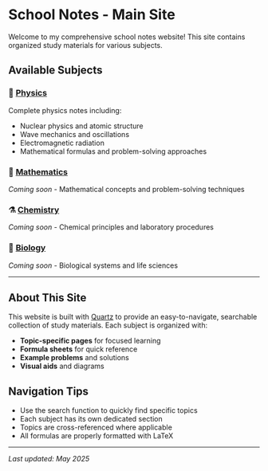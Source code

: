 # School Notes - Main Site

Welcome to my comprehensive school notes website! This site contains organized study materials for various subjects.

## Available Subjects

### 🔬 [Physics](physik/)
Complete physics notes including:
- Nuclear physics and atomic structure
- Wave mechanics and oscillations
- Electromagnetic radiation
- Mathematical formulas and problem-solving approaches

### 📐 [Mathematics](mathematics/)
*Coming soon* - Mathematical concepts and problem-solving techniques

### ⚗️ [Chemistry](chemistry/)
*Coming soon* - Chemical principles and laboratory procedures

### 🧬 [Biology](biology/)
*Coming soon* - Biological systems and life sciences

---

## About This Site

This website is built with [Quartz](https://quartz.jzhao.xyz/) to provide an easy-to-navigate, searchable collection of study materials. Each subject is organized with:

- **Topic-specific pages** for focused learning
- **Formula sheets** for quick reference
- **Example problems** and solutions
- **Visual aids** and diagrams

## Navigation Tips

- Use the search function to quickly find specific topics
- Each subject has its own dedicated section
- Topics are cross-referenced where applicable
- All formulas are properly formatted with LaTeX

---

*Last updated: May 2025*
